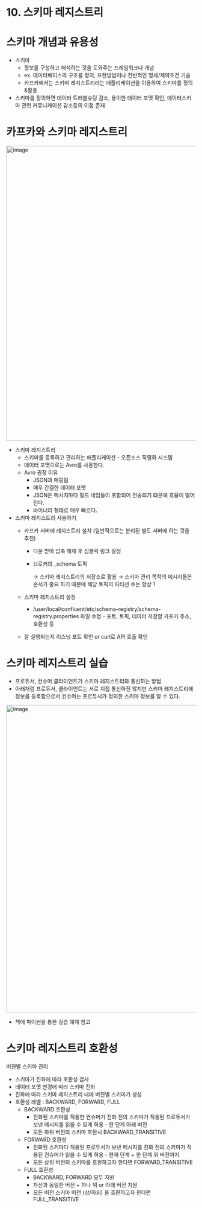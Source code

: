 # 10. 스키마 레지스트리

# 스키마 개념과 유용성

- 스키마
    - 정보를 구성하고 해석하는 것을 도와주는 프레임워크나 개념
    - ex. 데이터베이스의 구조를 정의, 표현방법이나 전반적인 명세/제약조건 기술
    - 카프카에서는 스키마 레지스트리라는 애플리케이션을 이용하여 스키마를 정의&활용
- 스키마를 정의하면 데이터 트러블슈팅 감소, 용이한 데이터 포맷 확인, 데이터스키마 관련 커뮤니케이션 감소등의 이점 존재

# 카프카와 스키마 레지스트리
<img width="781" alt="image" src="https://github.com/user-attachments/assets/9d0d8530-4074-4f1a-8b8b-76d40322a2b1">

- 스키마 레지스트리
    - 스키마를 등록하고 관리하는 애플리케이션 - 오픈소스 직렬화 시스템
    - 데이터 포맷으로는 Avro를 사용한다.
    - Avro 권장 이유
        - JSON과 매핑됨
        - 매우 간결한 데이터 포맷
        - JSON은 메시지마다 필드 네임들이 포함되어 전송되기 떄문에 효율이 떨어진다.
        - 바이너리 형태로 매우 빠르다.
- 스키마 레지스트리 사용하기
    - 카프카 서버에 레지스트리 설치 (일반적으로는 분리된 별도 서버에 하는 것을 추천)
        - 다운 받아 압축 해제 후 심볼릭 링크 설정
        - 브로커의 _schema 토픽
            
            → 스키마 레지스트리의 저장소로 활용
            → 스키마 관리 목적의 메시지들은 순서가 중요 하기 때문에 해당 토픽의 파티션 수는 항상 1
            
    - 스키마 레지스트리 설정
        - /user/local/confluent/etc/schema-registry/schema-registry.properties 파일 수정 - 포트, 토픽, 데이터 저장할 카프카 주소, 호환성 등
    - 잘 실행되는지 리스닝 포트 확인 or curl로 API 호출 확인

# 스키마 레지스트리 실습

- 프로듀서, 컨슈머 클라이언트가 스키마 레지스트리와 통신하는 방법
- 아래처럼 프로듀서, 클라이언트는 서로 지접 통신하진 않지만 스키마 레지스트리에 정보를 등록함으로서 컨슈머는 프로듀서가 정의한 스키마 정보를 알 수 있다.

<img width="815" alt="image" src="https://github.com/user-attachments/assets/37a2a005-69eb-4a7d-b532-729825a6a214">

- 책에 파이썬을 통한 실습 예제 참고

# 스키마 레지스트리 호환성

버젼별 스키마 관리

- 스키마가 진화에 따라 호환성 검사
- 테이터 포맷 변경에 따라 스키마 진화
- 진화에 따라 스키마 레지스트리 내에 버전별 스키마가 생성
- 호환성 레벨 : BACKWARD, FORWARD, FULL
    - BACKWARD 호환성
        - 진화된 스키마를 적용한 컨슈머가 진화 전의 스키마가 적용된 프로듀서가 보낸 메시지를 읽을 수 있게 허용 - 한 단계 아래 버전
        - 모든 하위 버전의 스키마 호환시 BACKWARD_TRANSITIVE
    - FORWARD 호환성
        - 진화된 스키마다 적용된 프로듀서가 보낸 메시지를 진화 전의 스키마가 적용된 컨슈머가 읽을 수 있게 허용 - 현재 단계 + 한 단계 위 버전까지
        - 모든 상위 버전의 스키마를 호환하고자 한다면 FORWARD_TRANSITIVE
    - FULL 호환성
        - BACKWARD, FORWARD 모두 지원
        - 자신과 동일한 버전 + 하나 위 or 아래 버전 지원
        - 모든 버전 스키마 버전 (상/하위) 을 호환하고자 한다면 FULL_TRANSITIVE
